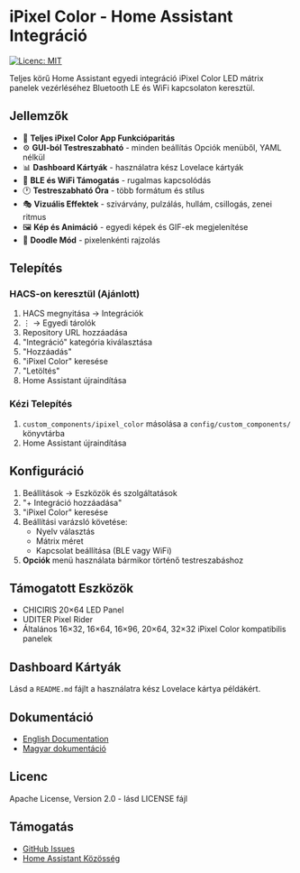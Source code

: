 # iPixel Color - Home Assistant Integráció

[![Licenc: MIT](https://img.shields.io/badge/apache-2-0.svg)](https://opensource.org/license/apache-2-0)

Teljes körű Home Assistant egyedi integráció iPixel Color LED mátrix panelek vezérléséhez Bluetooth LE és WiFi kapcsolaton keresztül.

## Jellemzők

- 🎨 **Teljes iPixel Color App Funkcióparitás**
- ⚙️ **GUI-ból Testreszabható** - minden beállítás Opciók menüből, YAML nélkül
- 📊 **Dashboard Kártyák** - használatra kész Lovelace kártyák
- 🔌 **BLE és WiFi Támogatás** - rugalmas kapcsolódás
- 🕐 **Testreszabható Óra** - több formátum és stílus
- 🎭 **Vizuális Effektek** - szivárvány, pulzálás, hullám, csillogás, zenei ritmus
- 🖼️ **Kép és Animáció** - egyedi képek és GIF-ek megjelenítése
- 🎨 **Doodle Mód** - pixelenkénti rajzolás

## Telepítés

### HACS-on keresztül (Ajánlott)

1. HACS megnyitása → Integrációk
2. ⋮ → Egyedi tárolók
3. Repository URL hozzáadása
4. "Integráció" kategória kiválasztása
5. "Hozzáadás"
6. "iPixel Color" keresése
7. "Letöltés"
8. Home Assistant újraindítása

### Kézi Telepítés

1. `custom_components/ipixel_color` másolása a `config/custom_components/` könyvtárba
2. Home Assistant újraindítása

## Konfiguráció

1. Beállítások → Eszközök és szolgáltatások
2. "+ Integráció hozzáadása"
3. "iPixel Color" keresése
4. Beállítási varázsló követése:
   - Nyelv választás
   - Mátrix méret
   - Kapcsolat beállítása (BLE vagy WiFi)
5. **Opciók** menü használata bármikor történő testreszabáshoz

## Támogatott Eszközök

- CHICIRIS 20×64 LED Panel
- UDITER Pixel Rider
- Általános 16×32, 16×64, 16×96, 20×64, 32×32 iPixel Color kompatibilis panelek

## Dashboard Kártyák

Lásd a `README.md` fájlt a használatra kész Lovelace kártya példákért.

## Dokumentáció

- [English Documentation](README.md)
- [Magyar dokumentáció](README.hu.md)

## Licenc

Apache License, Version 2.0 - lásd LICENSE fájl

## Támogatás

- [GitHub Issues](https://github.com/bekdan1988/ha-ipixel-color/issues)
- [Home Assistant Közösség](https://community.home-assistant.io/)
